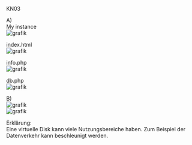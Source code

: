 KN03  

A)  
My instance  
![grafik](https://github.com/user-attachments/assets/6eceb411-27dd-4f30-b11e-362fd0f8241e)  

index.html  
![grafik](https://github.com/user-attachments/assets/c2c59de6-7d64-4b1e-8c02-5a245422f941)  

info.php  
![grafik](https://github.com/user-attachments/assets/5cb87f68-b377-41c0-965b-a4a8660d1c95)  

db.php  
![grafik](https://github.com/user-attachments/assets/44d2ba4d-bac7-4c2b-afdc-178e2be1d872)  
  
B)  
![grafik](https://github.com/user-attachments/assets/60da8b84-72ff-42b4-8298-86aca17317f6)  
![grafik](https://github.com/user-attachments/assets/73859a3b-5040-4cb8-a800-d6c09271b3cf)  
  
Erklärung:  
Eine virtuelle Disk kann viele Nutzungsbereiche haben. Zum Beispiel der Datenverkehr kann beschleunigt werden.
